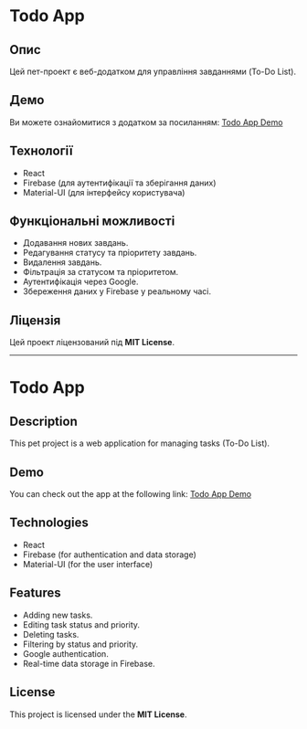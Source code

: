 # Todo App

## Опис
Цей пет-проект є веб-додатком для управління завданнями (To-Do List).

## Демо
Ви можете ознайомитися з додатком за посиланням: [Todo App Demo](https://nkrtv.github.io/Todo/)

## Технології
- React
- Firebase (для аутентифікації та зберігання даних)
- Material-UI (для інтерфейсу користувача)

## Функціональні можливості
- Додавання нових завдань.
- Редагування статусу та пріоритету завдань.
- Видалення завдань.
- Фільтрація за статусом та пріоритетом.
- Аутентифікація через Google.
- Збереження даних у Firebase у реальному часі.

## Ліцензія
Цей проект ліцензований під **MIT License**.

---

# Todo App

## Description
This pet project is a web application for managing tasks (To-Do List).

## Demo
You can check out the app at the following link: [Todo App Demo](https://nkrtv.github.io/Todo/)

## Technologies
- React
- Firebase (for authentication and data storage)
- Material-UI (for the user interface)

## Features
- Adding new tasks.
- Editing task status and priority.
- Deleting tasks.
- Filtering by status and priority.
- Google authentication.
- Real-time data storage in Firebase.

## License
This project is licensed under the **MIT License**.









